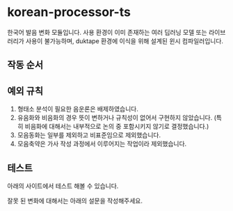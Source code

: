 # korean-processor-ts
한국어 발음 변화 모듈입니다.
사용 환경이 이미 존재하는 여러 딥러닝 모델 또는 라이브러리가 사용이 불가능하며, duktape 환경에 이식을 위해 설계된 윈시 컴파일러입니다.

## 작동 순서

## 예외 규칙
1. 형태소 분석이 필요한 음운론은 배제하였습니다.
2. 유음화와 비음화의 경우 뜻이 변하거나 규칙성이 없어서 구현하지 않았습니다. (특히 비음화에 대해서는 내부적으로 논의 중 포함시키지 않기로 결정했습니다.)
3. 모음동화는 일부를 제외하고 비표준임으로 제외했습니다.
4. 모음축약은 가사 작성 과정에서 이루어지는 작업이라 제외했습니다.

## 테스트
아래의 사이트에서 테스트 해볼 수 있습니다.

잘못 된 변화에 대해서는 아래의 설문을 작성해주세요.